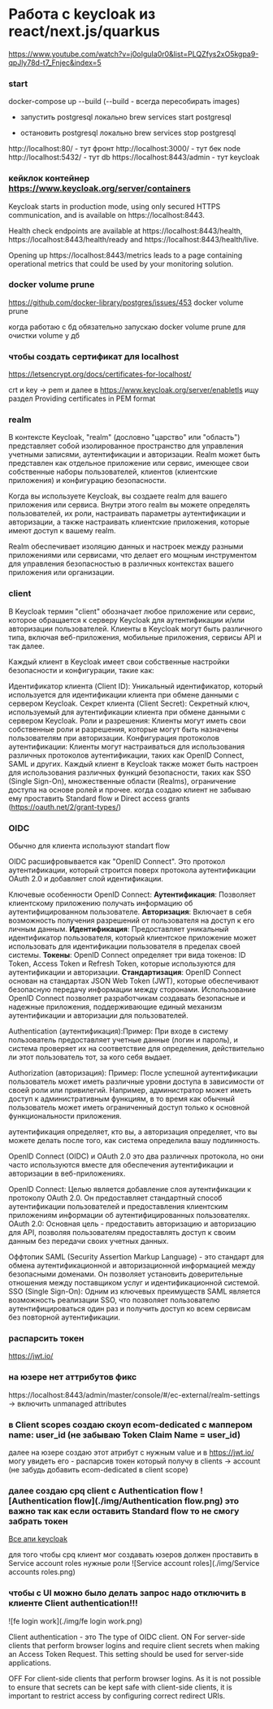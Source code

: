 # Работа с keycloak из react/next.js/quarkus
https://www.youtube.com/watch?v=j0oIguIa0r0&list=PLQZfys2xO5kgpa9-qpJly78d-t7_Fnjec&index=5

### start
docker-compose up --build (--build - всегда пересобирать images)

- запустить postgresql локально
  brew services start postgresql

- остановить postgresql локально
brew services stop postgresql

http://localhost:80/ - тут фронт
http://localhost:3000/ - тут бек node
http://localhost:5432/ - тут db
https://localhost:8443/admin - тут keycloak

### кейклок контейнер https://www.keycloak.org/server/containers

Keycloak starts in production mode, using only secured HTTPS communication, and is available on https://localhost:8443.

Health check endpoints are available at https://localhost:8443/health, https://localhost:8443/health/ready and https://localhost:8443/health/live.

Opening up https://localhost:8443/metrics leads to a page containing operational metrics that could be used by your monitoring solution.

### docker volume prune
https://github.com/docker-library/postgres/issues/453
docker volume prune

когда работаю с бд обязательно запускаю docker volume prune для очистки volume у дб

### чтобы создать сертификат для localhost
https://letsencrypt.org/docs/certificates-for-localhost/

crt и key -> pem
и далее в 
https://www.keycloak.org/server/enabletls ищу раздел Providing certificates in PEM format

### realm 
В контексте Keycloak, "realm" (дословно "царство" или "область") представляет собой изолированное пространство для управления учетными записями, аутентификации и авторизации. Realm может быть представлен как отдельное приложение или сервис, имеющее свои собственные наборы пользователей, клиентов (клиентские приложения) и конфигурацию безопасности.

Когда вы используете Keycloak, вы создаете realm для вашего приложения или сервиса. Внутри этого realm вы можете определять пользователей, их роли, настраивать параметры аутентификации и авторизации, а также настраивать клиентские приложения, которые имеют доступ к вашему realm.

Realm обеспечивает изоляцию данных и настроек между разными приложениями или сервисами, что делает его мощным инструментом для управления безопасностью в различных контекстах вашего приложения или организации.

### client
В Keycloak термин "client" обозначает любое приложение или сервис, которое обращается к серверу Keycloak для аутентификации и/или авторизации пользователей. Клиенты в Keycloak могут быть различного типа, включая веб-приложения, мобильные приложения, сервисы API и так далее.

Каждый клиент в Keycloak имеет свои собственные настройки безопасности и конфигурации, такие как:

Идентификатор клиента (Client ID): Уникальный идентификатор, который используется для идентификации клиента при обмене данными с сервером Keycloak.
Секрет клиента (Client Secret): Секретный ключ, используемый для аутентификации клиента при обмене данными с сервером Keycloak.
Роли и разрешения: Клиенты могут иметь свои собственные роли и разрешения, которые могут быть назначены пользователям при авторизации.
Конфигурация протоколов аутентификации: Клиенты могут настраиваться для использования различных протоколов аутентификации, таких как OpenID Connect, SAML и других.
Каждый клиент в Keycloak также может быть настроен для использования различных функций безопасности, таких как SSO (Single Sign-On), множественные области (Realms), ограничение доступа на основе ролей и прочее.
когда создаю клиент не забываю ему проставить Standard flow и Direct access grants (https://oauth.net/2/grant-types/)

### OIDC
Обычно для клиента используют standart flow

OIDC расшифровывается как "OpenID Connect". Это протокол аутентификации, который строится поверх протокола аутентификации OAuth 2.0 и добавляет слой идентификации.

Ключевые особенности OpenID Connect:
**Аутентификация**: Позволяет клиентскому приложению получать информацию об аутентифицированном пользователе.
**Авторизация**: Включает в себя возможность получения разрешений от пользователя на доступ к его личным данным.
**Идентификация**: Предоставляет уникальный идентификатор пользователя, который клиентское приложение может использовать для идентификации пользователя в пределах своей системы.
**Токены**: OpenID Connect определяет три вида токенов: ID Token, Access Token и Refresh Token, которые используются для аутентификации и авторизации.
**Стандартизация**: OpenID Connect основан на стандартах JSON Web Token (JWT), которые обеспечивают безопасную передачу информации между сторонами.
Использование OpenID Connect позволяет разработчикам создавать безопасные и надежные приложения, поддерживающие единый механизм аутентификации и авторизации для пользователей.


Authentication (аутентификация):Пример: При входе в систему пользователь предоставляет учетные данные (логин и пароль), и система проверяет их на соответствие для определения, действительно ли этот пользователь тот, за кого себя выдает.

Authorization (авторизация): Пример: После успешной аутентификации пользователь может иметь различные уровни доступа в зависимости от своей роли или привилегий. Например, администратор может иметь доступ к административным функциям, в то время как обычный пользователь может иметь ограниченный доступ только к основной функциональности приложения.

аутентификация определяет, кто вы, а авторизация определяет, что вы можете делать после того, как система определила вашу подлинность.

OpenID Connect (OIDC) и OAuth 2.0 это два различных протокола, но они часто используются вместе для обеспечения аутентификации и авторизации в веб-приложениях.

OpenID Connect: Целью является добавление слоя аутентификации к протоколу OAuth 2.0. Он предоставляет стандартный способ аутентификации пользователей и предоставления клиентским приложениям информации об аутентифицированных пользователях.
OAuth 2.0: Основная цель - предоставить авторизацию и авторизацию для API, позволяя пользователям предоставлять доступ к своим данным без передачи своих учетных данных.

Оффтопик
SAML (Security Assertion Markup Language) - это стандарт для обмена аутентификационной и авторизационной информацией между безопасными доменами. Он позволяет установить доверительные отношения между поставщиком услуг и идентификационной системой. SSO (Single Sign-On): Одним из ключевых преимуществ SAML является возможность реализации SSO, что позволяет пользователю аутентифицироваться один раз и получить доступ ко всем сервисам без повторной аутентификации.

### распарсить токен
https://jwt.io/

### на юзере нет аттрибутов фикс
https://localhost:8443/admin/master/console/#/ec-external/realm-settings -> включить unmanaged attributes

### в Client scopes создаю скоуп ecom-dedicated с маппером   name: user_id (не забываю Token Claim Name = user_id)
далее на юзере создаю этот атрибут с нужным value и в https://jwt.io/ могу увидеть его - распарсив токен который получу в clients -> account (не забудь добавить ecom-dedicated в client scope)

### далее создаю cpq client с Authentication flow ![Authentication flow](./img/Authentication flow.png) это важно так как если оставить Standard flow то не смогу забрать токен

[Все апи keycloak](https://www.keycloak.org/docs-api/22.0.1/rest-api/index.html#_users)

для того чтобы cpq клиент мог создавать юзеров должен проставить в Service account roles нужные роли ![Service account roles](./img/Service accounts roles.png)

### чтобы с UI можно было делать запрос надо отключить в клиенте Client authentication!!!
![fe login work](./img/fe login work.png)

Client authentication  - это The type of OIDC client.
ON
For server-side clients that perform browser logins and require client secrets when making an Access Token Request. This setting should be used for server-side applications.

OFF
For client-side clients that perform browser logins. As it is not possible to ensure that secrets can be kept safe with client-side clients, it is important to restrict access by configuring correct redirect URIs.

